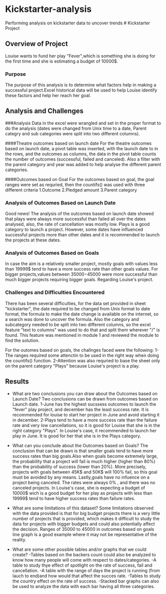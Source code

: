 # Kickstarter-analysis
Performing analysis on kickstarter data to uncover trends
                                                                    # Kickstarter Project

## Overview of Project
Louise wants to fund her play "Fever",which is something she is doing for the first time and she is estimating a budget of 10000$.

### Purpose
The purpose of this analysis is to determine what factors help in making a successful project.Excel historical data will be used to help Louise identify these factors and help her reach
her goal.
 
## Analysis and Challenges
###Analysis
    Data in the excel were wrangled and set in the proper format to do the analysis (dates were changed from Unix time to a date, Parent categry and sub categories were split into two different
columns).

####Theatre outcomes based on launch date
For the theatre outcomes based on launch date, a pivot table was inserted, with the launch date to in the rows, and the outcomes as columns, the data in the pivot table counts
the number of outcomes (successful, failed and canceled). Also a filter with the parent category and year was added to help analyse the different parent categories.

####Outcomes based on Goal
For the outcomes based on goal, the goal ranges were set as requried, then the countifs() was used with three different criteria
1.Outcome
2.Pledged amount
3.Parent category

### Analysis of Outcomes Based on Launch Date
Good news! The analysis of the outcomes based on launch date showed that plays were always more successful than failed all over the dates analysed, also, the rate of cancellation
was mostly low. Plays is a good category to launch a project.
However, some dates have influenced successful projects more than other dates and it is recommended to launch the projects at these dates. 

### Analysis of Outcomes Based on Goals
In case the aim is a relatively smaller project, mostly goals with values less than 19999$ tend to have a more success rate than other goals values. For bigger projects,values between 35000$-45000$
were more successful than much bigger projects requiring bigger goals. Regarding Louise's project.

### Challenges and Difficulties Encountered

There has been several difficulties, for the data set provided in sheet "kickstarter", the date required to be changed from Unix format to date format, the formula to make the date change
is available on the internet, so a search was done to uncover the formula.
Also the category and subcategory needed to be split into two different columns, so the excel feature "text to columns" was used to do that and split them wherever "/" is found. This
feature was mentioned in module 1 and reviewed the module to find the solution.

For the outomes based on goals, the challnges faced were the following:
1-The ranges required some attenctin to be used in the right way when doing the countifs() function.
2-Attention was also requried to base the sheet only on the parent category "Plays" because Louise's project is a play.

## Results

- What are two conclusions you can draw about the Outcomes based on Launch Date?
Two conclusions can be drawn from outcomes based on Launch date.
1-June has the highest sucssess outcomes to launch the "fever" play project, and december has the least success rate. It is recommended for louise to start her project
in June and avoid starting it in december.
2-Plays tend to have a more success rate than the failure rate and very low cancellations, so it is good for Louise that she is in the right category "Plays".
In Louise's case, it recommended to launch her play in June. It is good for her that she is in the Plays category.

- What can you conclude about the Outcomes based on Goals?
The conclusion that can be drawn is that smaller goals tend to have more success rates than big goals.Also when goals become extremely large, the probability that a project
will fail is much higher (higher than 80%) than the probability of success (lower than 20%). More precisely, projects with goals between 45K$ and 50K$ will 100% fail, so this goal
must be avoided by any means.
Lastly,goals have no infuence on a project being canceled. The rates were always 0% , and there was no canceled projects.
In Louise's case, she is expecting a budget of 10000$ wich is a good budget for her play as projects with less than 19999$ tend to have higher success rates than failure rates.

- What are some limitations of this dataset?
Some limitations observed with the data provided is that for big budget projects there is a very little number of projects that is provided, which makes it difficult to study the
data for projects with bigger budgets and could also potentially affect the decision. Ranges of 35000 to 45000 in outcomes based on goals line graph is a good example where it
may not be representative of the reality.
 
- What are some other possible tables and/or graphs that we could create?
    -Tables based on the backers count could also be analyzed to know how many people will come with respect to dates/categories.
    -A table to study thye effect of spotlight on the rate of success, fail and cancellation.
    -A table with the range of days the project is running (from lauch to end)and how would that affect the succes rate.
    -Tables to study the country effect on the rate of success.
    -Stacked bar graphs can also be used to analyze the data with each bar having all three categories.